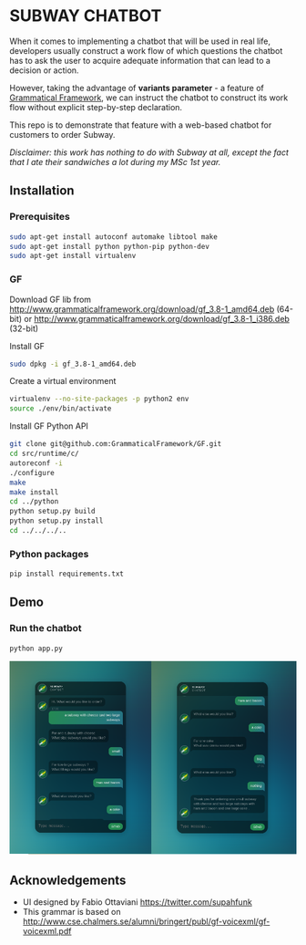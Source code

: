 # SUBWAY CHATBOT
When it comes to implementing a chatbot that will be used in real life, developers usually construct a work flow of which questions the chatbot has to ask the user to acquire adequate information that can lead to a decision or action.

However, taking the advantage of **variants parameter** - a feature of [Grammatical Framework](http://www.grammaticalframework.org/), we can instruct the chatbot to construct its work flow without explicit step-by-step declaration.

This repo is to demonstrate that feature with a web-based chatbot for customers to order Subway.

_Disclaimer: this work has nothing to do with Subway at all, except the fact that I ate their sandwiches a lot during my MSc 1st year._

## Installation
### Prerequisites
```bash
sudo apt-get install autoconf automake libtool make
sudo apt-get install python python-pip python-dev
sudo apt-get install virtualenv
```
### GF
Download GF lib from http://www.grammaticalframework.org/download/gf_3.8-1_amd64.deb (64-bit) or http://www.grammaticalframework.org/download/gf_3.8-1_i386.deb (32-bit)

Install GF
```bash
sudo dpkg -i gf_3.8-1_amd64.deb
```

Create a virtual environment
```bash
virtualenv --no-site-packages -p python2 env
source ./env/bin/activate
```

Install GF Python API
```bash
git clone git@github.com:GrammaticalFramework/GF.git
cd src/runtime/c/
autoreconf -i
./configure
make
make install
cd ../python
python setup.py build
python setup.py install
cd ../../../..
```

### Python packages
```bash
pip install requirements.txt
```

## Demo

### Run the chatbot
``` bash
python app.py
```

![Demo](demo.png?raw=true "Demo")


## Acknowledgements
* UI designed by Fabio Ottaviani https://twitter.com/supahfunk
* This grammar is based on http://www.cse.chalmers.se/alumni/bringert/publ/gf-voicexml/gf-voicexml.pdf

